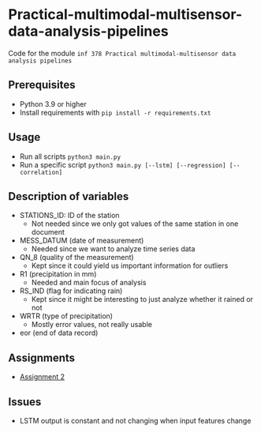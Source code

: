 # Practical-multimodal-multisensor-data-analysis-pipelines
Code for the module `inf 378 Practical multimodal-multisensor data analysis pipelines`

## Prerequisites
- Python 3.9 or higher
- Install requirements with `pip install -r requirements.txt`
## Usage
- Run all scripts `python3 main.py`
- Run a specific script `python3 main.py [--lstm] [--regression] [--correlation]`
## Description of variables

- STATIONS_ID: ID of the station
    - Not needed since we only got values of the same station in one document
- MESS_DATUM (date of measurement) 
    - Needed since we want to analyze time series data
- QN_8 (quality of the measurement)
    - Kept since it could yield us important information for outliers
- R1 (precipitation in mm)
    - Needed and main focus of analysis
- RS_IND (flag for indicating rain)
    - Kept since it might be interesting to just analyze whether it rained or not
- WRTR (type of precipitation)
    - Mostly error values, not really usable
- eor (end of data record)

## Assignments
- [Assignment 2](./assignments/assignment2.md)

## Issues
- LSTM output is constant and not changing when input features change
